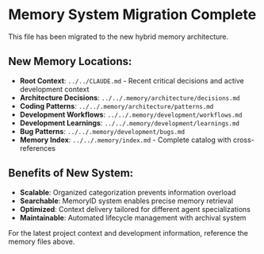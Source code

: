 # Memory System Migration Complete

This file has been migrated to the new hybrid memory architecture.

## New Memory Locations:

- **Root Context**: `../../CLAUDE.md` - Recent critical decisions and active development context
- **Architecture Decisions**: `../../.memory/architecture/decisions.md`
- **Coding Patterns**: `../../.memory/architecture/patterns.md`
- **Development Workflows**: `../../.memory/development/workflows.md`
- **Development Learnings**: `../../.memory/development/learnings.md`
- **Bug Patterns**: `../../.memory/development/bugs.md`
- **Memory Index**: `../../.memory/index.md` - Complete catalog with cross-references

## Benefits of New System:
- **Scalable**: Organized categorization prevents information overload
- **Searchable**: MemoryID system enables precise memory retrieval
- **Optimized**: Context delivery tailored for different agent specializations
- **Maintainable**: Automated lifecycle management with archival system

For the latest project context and development information, reference the memory files above.